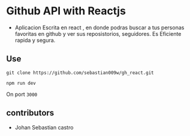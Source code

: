 # Github API with Reactjs

- Aplicacion Escrita en react , en donde podras buscar a tus personas favoritas en github y ver sus reposistorios, seguidores. Es Eficiente rapida y segura.

## Use

```shell
git clone https://github.com/sebastian009w/gh_react.git
```

```shell
npm run dev
```

On port `3000`

## contributors

- Johan Sebastian castro
